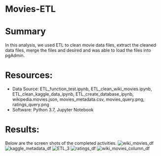 # Movies-ETL
# Summary
In this analysis, we used ETL to clean movie data files, extract the cleaned data files, merge the files and desired and was able to load the files into pgAdmin.

# Resources:
- Data Source: ETL_function_test.ipynb, ETL_clean_wiki_movies.ipynb, ETL_clean_kaggle_data_ipynb, ETL_create_database_ipynb, wikipedia.movies.json, movies_metadata.csv, movies_query.png, ratings_query.png
- Software: Python 3.7, Jupyter Notebook

# Results:
Below are the screen shots of the completed activities.
![wiki_movies_df](https://user-images.githubusercontent.com/34757498/141688618-9ea32ee5-c7ce-4bab-acdd-82a1b40c57b2.png)
![kaggle_metadata_df](https://user-images.githubusercontent.com/34757498/141688697-8078a655-ec6c-452f-a636-d314aeb85574.png)
![ETL_3](https://user-images.githubusercontent.com/34757498/141688701-b20f5527-00cc-4e74-b71d-b0c8dae80fbc.png)
![ratings_df](https://user-images.githubusercontent.com/34757498/141688731-37f3d262-3690-471b-af49-22a1659dbdd6.png)
![wiki_movies_column_df](https://user-images.githubusercontent.com/34757498/141688735-4f026b37-2bec-46ae-b473-a1c358ae16ee.png)

